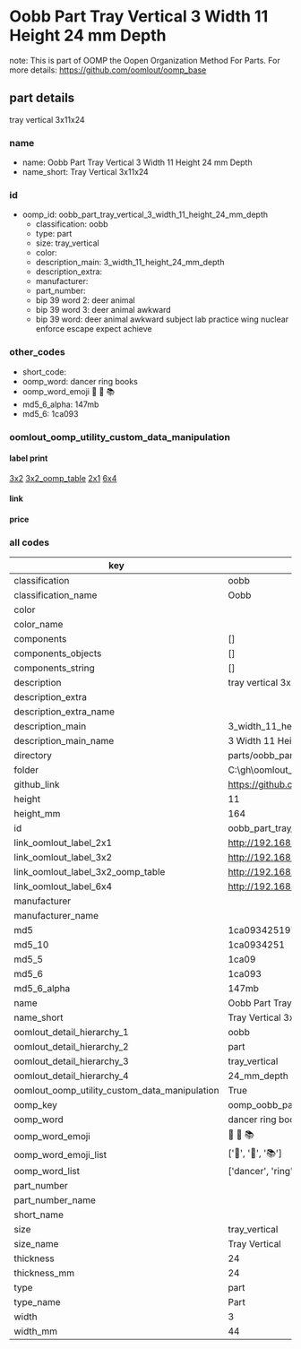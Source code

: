 # Oobb Part Tray Vertical 3 Width 11 Height 24 mm Depth  

note: This is part of OOMP the Oopen Organization Method For Parts. For more details: https://github.com/oomlout/oomp_base

##  part details
  



tray vertical 3x11x24



### name
* name: Oobb Part Tray Vertical 3 Width 11 Height 24 mm Depth
* name_short: Tray Vertical 3x11x24 
### id
* oomp_id: oobb_part_tray_vertical_3_width_11_height_24_mm_depth
  * classification: oobb
  * type: part
  * size: tray_vertical
  * color: 
  * description_main: 3_width_11_height_24_mm_depth
  * description_extra: 
  * manufacturer: 
  * part_number: 
  * bip 39 word 2: deer animal
  * bip 39 word 3: deer animal awkward
  * bip 39 word: deer animal awkward subject lab practice wing nuclear enforce escape expect achieve

### other_codes
* short_code: 
* oomp_word: dancer ring books
* oomp_word_emoji :dancer: :ring: :books:
* md5_6_alpha: 147mb
* md5_6: 1ca093






### oomlout_oomp_utility_custom_data_manipulation
#### label print
[3x2](http://192.168.1.245:1112/?label=oomp%20147mb)
[3x2_oomp_table](http://192.168.1.108:1112/?label=oomp%20147mb)
[2x1](http://192.168.1.242:1112/?label=oomp%20147mb)
[6x4](http://192.168.1.55:1112/?label=oomp%20147mb)    

#### link

                              

#### price







### all codes 
| key | value |  
| --- | --- |  
| classification | oobb |  
| classification_name | Oobb |  
| color |  |  
| color_name |  |  
| components | [] |  
| components_objects | [] |  
| components_string | [] |  
| description | tray vertical 3x11x24 |  
| description_extra |  |  
| description_extra_name |  |  
| description_main | 3_width_11_height_24_mm_depth |  
| description_main_name | 3 Width 11 Height 24 mm Depth |  
| directory | parts/oobb_part_tray_vertical_3_width_11_height_24_mm_depth |  
| folder | C:\gh\oomlout_oobb_version_4_generated_parts\parts\oobb_part_tray_vertical_3_width_11_height_24_mm_depth |  
| github_link | https://github.com/oomlout/oomlout_oomp_part_src/tree/main/parts/oobb_part_tray_vertical_3_width_11_height_24_mm_depth |  
| height | 11 |  
| height_mm | 164 |  
| id | oobb_part_tray_vertical_3_width_11_height_24_mm_depth |  
| link_oomlout_label_2x1 | http://192.168.1.242:1112/?label=oomp%20147mb |  
| link_oomlout_label_3x2 | http://192.168.1.245:1112/?label=oomp%20147mb |  
| link_oomlout_label_3x2_oomp_table | http://192.168.1.108:1112/?label=oomp%20147mb |  
| link_oomlout_label_6x4 | http://192.168.1.55:1112/?label=oomp%20147mb |  
| manufacturer |  |  
| manufacturer_name |  |  
| md5 | 1ca0934251975f76a5be0d7e218241ca |  
| md5_10 | 1ca0934251 |  
| md5_5 | 1ca09 |  
| md5_6 | 1ca093 |  
| md5_6_alpha | 147mb |  
| name | Oobb Part Tray Vertical 3 Width 11 Height 24 mm Depth |  
| name_short | Tray Vertical 3x11x24  |  
| oomlout_detail_hierarchy_1 | oobb |  
| oomlout_detail_hierarchy_2 | part |  
| oomlout_detail_hierarchy_3 | tray_vertical |  
| oomlout_detail_hierarchy_4 | 24_mm_depth |  
| oomlout_oomp_utility_custom_data_manipulation | True |  
| oomp_key | oomp_oobb_part_tray_vertical_3_width_11_height_24_mm_depth |  
| oomp_word | dancer ring books |  
| oomp_word_emoji | :dancer: :ring: :books: |  
| oomp_word_emoji_list | [':dancer:', ':ring:', ':books:'] |  
| oomp_word_list | ['dancer', 'ring', 'books'] |  
| part_number |  |  
| part_number_name |  |  
| short_name |  |  
| size | tray_vertical |  
| size_name | Tray Vertical |  
| thickness | 24 |  
| thickness_mm | 24 |  
| type | part |  
| type_name | Part |  
| width | 3 |  
| width_mm | 44 |  
